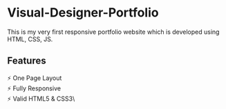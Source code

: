 # Visual-Designer-Portfolio

This is my very first responsive portfolio website which is developed using HTML, CSS, JS.

## Features

⚡️ One Page Layout\
⚡️ Fully Responsive\
⚡️ Valid HTML5 & CSS3\

